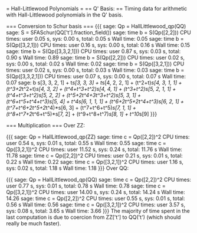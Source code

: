 = Hall-Littlewood Polynomials =
== Q' Basis: ==
Timing data for arithmetic with Hall-Littlewood polynomials in the Q' basis.

=== Conversion to Schur basis ===
{{{
sage: Qp = HallLittlewood_qp(QQ)
sage: S = SFASchur(QQ['t'].fraction_field())
sage: time b = S(Qp([2,2]))
CPU times: user 0.05 s, sys: 0.00 s, total: 0.05 s
Wall time: 0.05
sage: time b = S(Qp([3,2,1]))
CPU times: user 0.16 s, sys: 0.00 s, total: 0.16 s
Wall time: 0.15
sage: time b = S(Qp([3,3,2,1]))
CPU times: user 0.87 s, sys: 0.03 s, total: 0.90 s
Wall time: 0.89
sage: time b = S(Qp([2,2]))
CPU times: user 0.02 s, sys: 0.00 s, total: 0.02 s
Wall time: 0.02
sage: time b = S(Qp([3,2,1]))
CPU times: user 0.02 s, sys: 0.00 s, total: 0.03 s
Wall time: 0.03
sage: time b = S(Qp([3,3,2,1]))
CPU times: user 0.07 s, sys: 0.00 s, total: 0.07 s
Wall time: 0.07
sage: b
s[3, 3, 2, 1] + t*s[3, 3, 3] + t*s[4, 2, 2, 1] + (t^2+t)*s[4, 3, 1, 1] + (t^3+2*t^2+t)*s[4, 3, 2] + (t^4+t^3+t^2)*s[4, 4, 1] + (t^3+t^2)*s[5, 2, 1, 1] + (t^4+t^3+t^2)*s[5, 2, 2] + (t^5+2*t^4+3*t^3+t^2)*s[5, 3, 1] + (t^6+t^5+t^4+t^3)*s[5, 4] + t^4*s[6, 1, 1, 1] + (t^6+2*t^5+2*t^4+t^3)*s[6, 2, 1] + (t^7+t^6+2*t^5+2*t^4)*s[6, 3] + (t^7+t^6+t^5)*s[7, 1, 1] + (t^8+t^7+2*t^6+t^5)*s[7, 2] + (t^9+t^8+t^7)*s[8, 1] + t^10*s[9]
}}}

=== Multiplication ===
Over ZZ:

{{{
sage: Qp = HallLittlewood_qp(ZZ)
sage: time c = Qp([2,2])^2
CPU times: user 0.54 s, sys: 0.01 s, total: 0.55 s
Wall time: 0.55
sage: time c = Qp([3,2,1])^2
CPU times: user 11.52 s, sys: 0.24 s, total: 11.76 s
Wall time: 11.78
sage: time c = Qp([2,2])^2
CPU times: user 0.21 s, sys: 0.01 s, total: 0.22 s
Wall time: 0.22
sage: time c = Qp([3,2,1])^2
CPU times: user 1.16 s, sys: 0.02 s, total: 1.18 s
Wall time: 1.18
}}}
Over QQ:

{{{
sage: Qp = HallLittlewood_qp(QQ)
sage: time c = Qp([2,2])^2
CPU times: user 0.77 s, sys: 0.01 s, total: 0.78 s
Wall time: 0.78
sage: time c = Qp([3,2,1])^2
CPU times: user 14.00 s, sys: 0.24 s, total: 14.24 s
Wall time: 14.26
sage: time c = Qp([2,2])^2
CPU times: user 0.55 s, sys: 0.01 s, total: 0.56 s
Wall time: 0.56
sage: time c = Qp([3,2,1])^2
CPU times: user 3.57 s, sys: 0.08 s, total: 3.65 s
Wall time: 3.66
}}}
The majority of time spent in the last computation is due to coercion from ZZ['t'] to QQ('t') (which should really be much faster).
